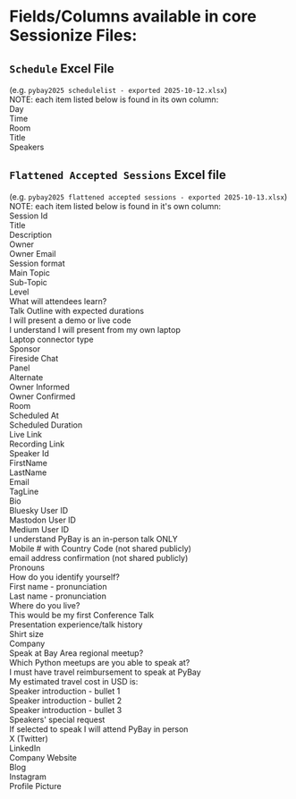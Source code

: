 # Fields/Columns available in core Sessionize Files:<br>

## `Schedule` Excel File<br>
(e.g. `pybay2025 schedulelist - exported 2025-10-12.xlsx`)<br>
NOTE: each item listed below is found in its own column:<br>
Day<br>
Time<br>
Room<br>
Title<br>
Speakers<br>



## `Flattened Accepted Sessions` Excel file<br>
(e.g. `pybay2025 flattened accepted sessions - exported 2025-10-13.xlsx`)<br>
NOTE: each item listed below is found in it's own column:<br>
Session Id<br>
Title<br>
Description<br>
Owner<br>
Owner Email<br>
Session format<br>
Main Topic<br>
Sub-Topic<br>
Level<br>
What will attendees learn?<br>
Talk Outline with expected durations<br>
I will present a demo or live code<br>
I understand I will present from my own laptop<br>
Laptop connector type<br>
Sponsor<br>
Fireside Chat<br>
Panel<br>
Alternate<br>
Owner Informed<br>
Owner Confirmed<br>
Room<br>
Scheduled At<br>
Scheduled Duration<br>
Live Link<br>
Recording Link<br>
Speaker Id<br>
FirstName<br>
LastName<br>
Email<br>
TagLine<br>
Bio<br>
Bluesky User ID<br>
Mastodon User ID<br>
Medium User ID<br>
I understand PyBay is an in-person talk ONLY<br>
Mobile # with Country Code (not shared publicly)<br>
email address confirmation (not shared publicly)<br>
Pronouns<br>
How do you identify yourself?<br>
First name - pronunciation<br>
Last name - pronunciation<br>
Where do you live?<br>
This would be my first Conference Talk<br>
Presentation experience/talk history<br>
Shirt size<br>
Company<br>
Speak at Bay Area regional meetup?<br>
Which Python meetups are you able to speak at?<br>
I must have travel reimbursement to speak at PyBay<br>
My estimated travel cost in USD is:<br>
Speaker introduction - bullet 1<br>
Speaker introduction - bullet 2<br>
Speaker introduction - bullet 3<br>
Speakers' special request<br>
If selected to speak I will attend PyBay in person<br>
X (Twitter)<br>
LinkedIn<br>
Company Website<br>
Blog<br>
Instagram<br>
Profile Picture<br>

